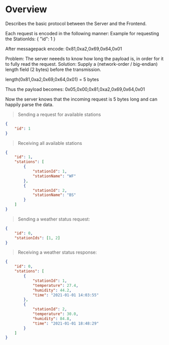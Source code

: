 # Overview
Describes the basic protocol between the Server and the Frontend.

Each request is encoded in the following manner:
Example for requesting the StationIds:
{
    "id": 1
}

After messagepack encode:
0x81,0xa2,0x69,0x64,0x01

Problem: The server neeeds to know how long the payload is, in order for it to fully read the request.
Solution: Supply a (network-order / big-endian) length field (2 bytes) before the transmission.

length(0x81,0xa2,0x69,0x64,0x01) = 5 bytes

Thus the payload becomes:
0x05,0x00,0x81,0xa2,0x69,0x64,0x01

Now the server knows that the incoming request is 5 bytes long and can happily parse the data.

> Sending a request for available stations
```json
{
    "id": 1
}
```
> Receiving all available stations
```json
{
    "id": 1,
    "stations": [
        {
            "stationId": 1,
            "stationName": "WF"
        },
        {
            "stationId": 2,
            "stationName": "BS"
        }
    ]
}
```

> Sending a weather status request:
```json
{
    "id": 0,
    "stationIds": [1, 2]
}
```

> Receiving a weather status response:
```json
{
    "id": 0,
    "stations": [
        {
            "stationId": 1,
            "temperature": 27.4,
            "humidity": 44.2,
            "time": "2021-01-01 14:03:55"
        },
        {
            "stationId": 2,
            "temperature": 30.0,
            "humidity": 84.8,
            "time": "2021-01-01 18:48:29"
        }
    ]
}
```
